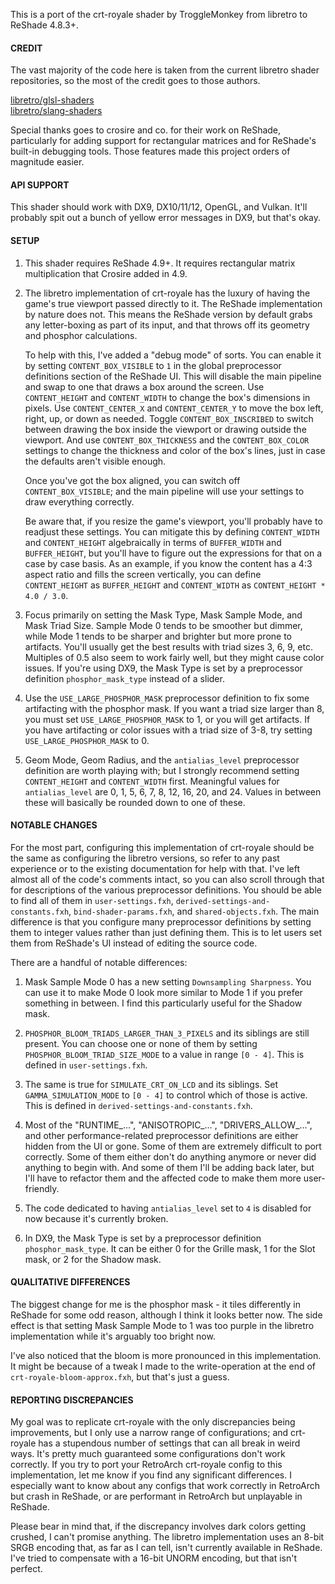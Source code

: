 This is a port of the crt-royale shader by TroggleMonkey from libretro to ReShade 4.8.3+.


#### CREDIT

The vast majority of the code here is taken from the current libretro shader repositories, so the most of the credit goes to those authors.

[libretro/glsl-shaders](https://github.com/libretro/glsl-shaders)<br>
[libretro/slang-shaders](https://github.com/libretro/slang-shaders)

Special thanks goes to crosire and co. for their work on ReShade, particularly for adding support for rectangular matrices and for ReShade's built-in debugging tools. Those features made this project orders of magnitude easier.


#### API SUPPORT
This shader should work with DX9, DX10/11/12, OpenGL, and Vulkan. It'll probably spit out a bunch of yellow error messages in DX9, but that's okay.


#### SETUP

1)  This shader requires ReShade 4.9+. It requires rectangular matrix multiplication that Crosire added in 4.9.

2)  The libretro implementation of crt-royale has the luxury of having the game's true viewport passed directly to it. The ReShade implementation by nature does not. This means the ReShade version by default grabs any letter-boxing as part of its input, and that throws off its geometry and phosphor calculations.

    To help with this, I've added a "debug mode" of sorts. You can enable it by setting `CONTENT_BOX_VISIBLE` to `1` in the global preprocessor definitions section of the ReShade UI. This will disable the main pipeline and swap to one that draws a box around the screen. Use `CONTENT_HEIGHT` and `CONTENT_WIDTH` to change the box's dimensions in pixels. Use `CONTENT_CENTER_X` and `CONTENT_CENTER_Y` to move the box left, right, up, or down as needed. Toggle `CONTENT_BOX_INSCRIBED` to switch between drawing the box inside the viewport or drawing outside the viewport. And use `CONTENT_BOX_THICKNESS` and the `CONTENT_BOX_COLOR` settings to change the thickness and color of the box's lines, just in case the defaults aren't visible enough.

    Once you've got the box aligned, you can switch off `CONTENT_BOX_VISIBLE`; and the main pipeline will use your settings to draw everything correctly.

    Be aware that, if you resize the game's viewport, you'll probably have to readjust these settings. You can mitigate this by defining `CONTENT_WIDTH` and `CONTENT_HEIGHT` algebraically in terms of `BUFFER_WIDTH` and `BUFFER_HEIGHT`, but you'll have to figure out the expressions for that on a case by case basis. As an example, if you know the content has a 4:3 aspect ratio and fills the screen vertically, you can define `CONTENT_HEIGHT` as `BUFFER_HEIGHT` and `CONTENT_WIDTH` as `CONTENT_HEIGHT * 4.0 / 3.0`.

3)  Focus primarily on setting the Mask Type, Mask Sample Mode, and Mask Triad Size. Sample Mode 0 tends to be smoother but dimmer, while Mode 1 tends to be sharper and brighter but more prone to artifacts. You'll usually get the best results with triad sizes 3, 6, 9, etc. Multiples of 0.5 also seem to work fairly well, but they might cause color issues. If you're using DX9, the Mask Type is set by a preprocessor definition `phosphor_mask_type` instead of a slider.

4)  Use the `USE_LARGE_PHOSPHOR_MASK` preprocessor definition to fix some artifacting with the phosphor mask. If you want a triad size larger than 8, you must set `USE_LARGE_PHOSPHOR_MASK` to 1, or you will get artifacts. If you have artifacting or color issues with a triad size of 3-8, try setting `USE_LARGE_PHOSPHOR_MASK` to 0.

5)  Geom Mode, Geom Radius, and the `antialias_level` preprocessor definition are worth playing with; but I strongly recommend setting `CONTENT_HEIGHT` and `CONTENT_WIDTH` first. Meaningful values for `antialias_level` are 0, 1, 5, 6, 7, 8, 12, 16, 20, and 24. Values in between these will basically be rounded down to one of these.


#### NOTABLE CHANGES

For the most part, configuring this implementation of crt-royale should be the same as configuring the libretro versions, so refer to any past experience or to the existing documentation for help with that. I've left almost all of the code's comments intact, so you can also scroll through that for descriptions of the various preprocessor definitions. You should be able to find all of them in `user-settings.fxh`, `derived-settings-and-constants.fxh`, `bind-shader-params.fxh`, and `shared-objects.fxh`. The main difference is that you configure many preprocessor definitions by setting them to integer values rather than just defining them. This is to let users set them from ReShade's UI instead of editing the source code.

There are a handful of notable differences:
1)  Mask Sample Mode 0 has a new setting `Downsampling Sharpness`. You can use it to make Mode 0 look more similar to Mode 1 if you prefer something in between. I find this particularly useful for the Shadow mask.

2)  `PHOSPHOR_BLOOM_TRIADS_LARGER_THAN_3_PIXELS` and its siblings are still present. You can choose one or none of them by setting `PHOSPHOR_BLOOM_TRIAD_SIZE_MODE` to a value in range `[0 - 4]`. This is defined in `user-settings.fxh`.

3)  The same is true for `SIMULATE_CRT_ON_LCD` and its siblings. Set `GAMMA_SIMULATION_MODE` to `[0 - 4]` to control which of those is active. This is defined in `derived-settings-and-constants.fxh`.

4)  Most of the "RUNTIME_...", "ANISOTROPIC_...", "DRIVERS_ALLOW_...", and other performance-related preprocessor definitions are either hidden from the UI or gone. Some of them are extremely difficult to port correctly. Some of them either don't do anything anymore or never did anything to begin with. And some of them I'll be adding back later, but I'll have to refactor them and the affected code to make them more user-friendly.

5)  The code dedicated to having `antialias_level` set to `4` is disabled for now because it's currently broken.

6)  In DX9, the Mask Type is set by a preprocessor definition `phosphor_mask_type`. It can be either 0 for the Grille mask, 1 for the Slot mask, or 2 for the Shadow mask.


#### QUALITATIVE DIFFERENCES

The biggest change for me is the phosphor mask - it tiles differently in ReShade for some odd reason, although I think it looks better now. The side effect is that setting Mask Sample Mode to 1 was too purple in the libretro implementation while it's arguably too bright now.

I've also noticed that the bloom is more pronounced in this implementation. It might be because of a tweak I made to the write-operation at the end of `crt-royale-bloom-approx.fxh`, but that's just a guess.


#### REPORTING DISCREPANCIES

My goal was to replicate crt-royale with the only discrepancies being improvements, but I only use a narrow range of configurations; and crt-royale has a stupendous number of settings that can all break in weird ways. It's pretty much guaranteed some configurations don't work correctly. If you try to port your RetroArch crt-royale config to this implementation, let me know if you find any significant differences. I especially want to know about any configs that work correctly in RetroArch but crash in ReShade, or are performant in RetroArch but unplayable in ReShade.

Please bear in mind that, if the discrepancy involves dark colors getting crushed, I can't promise anything. The libretro implementation uses an 8-bit SRGB encoding that, as far as I can tell, isn't currently available in ReShade. I've tried to compensate with a 16-bit UNORM encoding, but that isn't perfect.